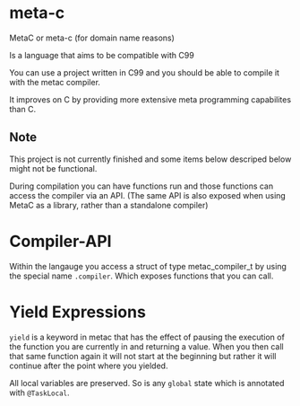 # meta-c
MetaC or meta-c (for domain name reasons)

Is a language that aims to be compatible with C99

You can use a project written in C99 and you should be able to compile it with the metac compiler.

It improves on C by providing more extensive meta programming capabilites than C.

## Note

This project is not currently finished and some items below descriped below might not be functional.

During compilation you can have functions run and those functions can access the compiler via an API. (The same API is also exposed when using MetaC as a library, rather than a standalone compiler)

# Compiler-API

Within the langauge you access a struct of type metac_compiler_t by using the special name `.compiler`.
Which exposes functions that you can call.

# Yield Expressions

`yield` is a keyword in metac that has the effect of pausing the execution of the function you are currently in and returning a value.
When you then call that same function again it will not start at the beginning but rather it will continue after the point where you yielded.

All local variables are preserved.
So is any `global` state which is annotated with `@TaskLocal`.

